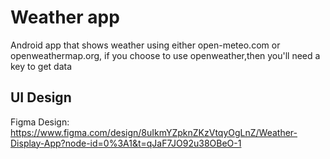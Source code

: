 # Weather app
Android app that shows weather using either open-meteo.com or openweathermap.org, if you choose to use openweather,then you'll need a key to get data

## UI Design
Figma Design: https://www.figma.com/design/8uIkmYZpknZKzVtqyOgLnZ/Weather-Display-App?node-id=0%3A1&t=qJaF7JO92u38OBeO-1
 
